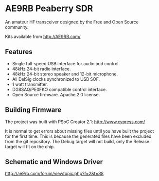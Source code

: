 # AE9RB Peaberry SDR

An amateur HF transceiver designed by the Free and Open Source community.

Kits available from http://AE9RB.com/

## Features

 * Single full-speed USB interface for audio and control.
 * 48kHz 24-bit radio interface.
 * 48kHz 24-bit stereo speaker and 12-bit microphone.
 * All DelSig clocks synchronized to USB SOF.
 * 1 watt transmitter.
 * DG8SAQ/PE0FKO compatible control interface.
 * Open Source firmware.  Apache 2.0 license.

## Building Firmware

The project was built with PSoC Creator 2.1:
http://www.cypress.com/

It is normal to get errors about missing files until you have built
the project for the first time.  This is because the generated files
have been excluded from the git repository. The Debug target will not build,
only the Release target will fit on the chip.

## Schematic and Windows Driver

http://ae9rb.com/forum/viewtopic.php?f=2&t=38
